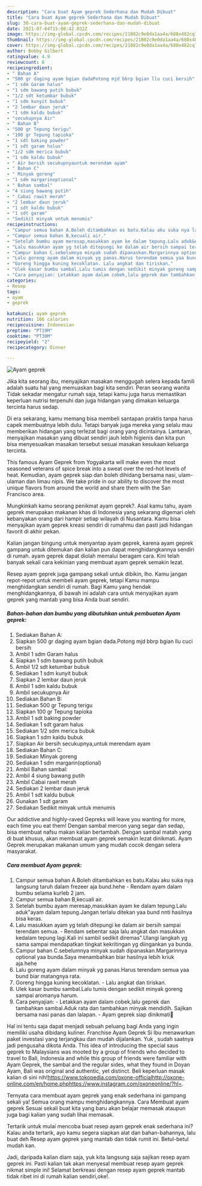 ```yaml
---
description: "Cara buat Ayam geprek Sederhana dan Mudah Dibuat"
title: "Cara buat Ayam geprek Sederhana dan Mudah Dibuat"
slug: 30-cara-buat-ayam-geprek-sederhana-dan-mudah-dibuat
date: 2021-07-04T15:08:42.032Z
image: https://img-global.cpcdn.com/recipes/21082c9e0da1aa4a/680x482cq70/ayam-geprek-foto-resep-utama.jpg
thumbnail: https://img-global.cpcdn.com/recipes/21082c9e0da1aa4a/680x482cq70/ayam-geprek-foto-resep-utama.jpg
cover: https://img-global.cpcdn.com/recipes/21082c9e0da1aa4a/680x482cq70/ayam-geprek-foto-resep-utama.jpg
author: Bobby Gilbert
ratingvalue: 4.9
reviewcount: 8
recipeingredient:
- " Bahan A"
- "500 gr daging ayam bgian dadaPotong mjd bbrp bgian llu cuci bersih"
- "1 sdm Garam halus"
- "1 sdm bawang putih bubuk"
- "1/2 sdt ketumbar bubuk"
- "1 sdm kunyit bubuk"
- "2 lembar daun jeruk"
- "1 sdm kaldu bubuk"
- "secukupnya Air"
- " Bahan B"
- "500 gr Tepung terigu"
- "100 gr Tepung tapioka"
- "1 sdt baking powder"
- "1 sdt garam halus"
- "1/2 sdm merica bubuk"
- "1 sdm kaldu bubuk"
- " Air bersih secukupnyauntuk merendam ayam"
- " Bahan C"
- " Minyak goreng"
- "1 sdm margarinoptional"
- " Bahan sambal"
- "4 siung bawang putih"
- " Cabai rawit merah"
- "2 lembar daun jeruk"
- "1 sdt kaldu bubuk"
- "1 sdt garam"
- "Sedikit minyak untuk menumis"
recipeinstructions:
- "Campur semua bahan A.Boleh ditambahkan es batu.Kalau aku suka nya langsung taruh dalam frezeer aja bund.hehe Rendam ayam dalam bumbu selama kurleb 2 jam."
- "Campur semua bahan B,kecuali air."
- "Setelah bumbu ayam meresap,masukkan ayam ke dalam tepung.Lalu aduk&#34;ayam dalam tepung.Jangan terlalu ditekan yaa bund nnti hasilnya bisa keras."
- "Lalu masukkan ayam yg telah ditepungi ke dalam air bersih sampai terendam semua. Rendam sebentar saja lalu angkat dan masukkan kedalam tepung lagi.Kali ini sambil sedikit diremas&#34;.Ulangi langkah yg sama sampai mendapatkan tingkat kekritingan yg diingankan ya bunda."
- "Campur bahan C.sebelumnya minyak sudah dipanaskan.Margarinnya optional yaa bunda.Saya menambahkan biar hasilnya lebih kriuk aja.hehe"
- "Lalu goreng ayam dalam minyak yg panas.Harus terendam semua yaa bund biar matangnya rata."
- "Goreng hingga kuning kecoklatan. Lalu angkat dan tiriskan."
- "Ulek kasar bumbu sambal.Lalu tumis dengan sedikit minyak goreng sampai aromanya harum."
- "Cara penyajian: Letakkan ayam dalam cobek,lalu geprek dan tambahkan sambal.Aduk rata dan tambahkan minyak mendidih. Sajikan bersama nasi panas dan lalapan. Ayam geprek siap dinikmati🤤"
categories:
- Resep
tags:
- ayam
- geprek

katakunci: ayam geprek 
nutrition: 166 calories
recipecuisine: Indonesian
preptime: "PT19M"
cooktime: "PT30M"
recipeyield: "2"
recipecategory: Dinner

---
```



![Ayam geprek](https://img-global.cpcdn.com/recipes/21082c9e0da1aa4a/680x482cq70/ayam-geprek-foto-resep-utama.jpg)

Jika kita seorang ibu, menyajikan masakan menggugah selera kepada famili adalah suatu hal yang memuaskan bagi kita sendiri. Peran seorang  wanita Tidak sekadar mengatur rumah saja, tetapi kamu juga harus memastikan keperluan nutrisi terpenuhi dan juga hidangan yang dimakan keluarga tercinta harus sedap.

Di era  sekarang, kamu memang bisa membeli santapan praktis tanpa harus capek membuatnya lebih dulu. Tetapi banyak juga mereka yang selalu mau memberikan hidangan yang terlezat bagi orang yang dicintainya. Lantaran, menyajikan masakan yang dibuat sendiri jauh lebih higienis dan kita pun bisa menyesuaikan masakan tersebut sesuai masakan kesukaan keluarga tercinta. 

This famous Ayam Geprek from Yogyakarta will make even the most seasoned veterans of spice break into a sweat over the red-hot levels of heat. Kemudian, ayam geprek siap dan boleh dihidang bersama nasi, ulam-ulaman dan limau nipis. We take pride in our ability to discover the most unique flavors from around the world and share them with the San Francisco area.

Mungkinkah kamu seorang penikmat ayam geprek?. Asal kamu tahu, ayam geprek merupakan makanan khas di Indonesia yang sekarang digemari oleh kebanyakan orang dari hampir setiap wilayah di Nusantara. Kamu bisa menyajikan ayam geprek kreasi sendiri di rumahmu dan pasti jadi hidangan favorit di akhir pekan.

Kalian jangan bingung untuk menyantap ayam geprek, karena ayam geprek gampang untuk ditemukan dan kalian pun dapat menghidangkannya sendiri di rumah. ayam geprek dapat diolah memalui beragam cara. Kini telah banyak sekali cara kekinian yang membuat ayam geprek semakin lezat.

Resep ayam geprek juga gampang sekali untuk dibikin, lho. Kamu jangan repot-repot untuk membeli ayam geprek, tetapi Kamu mampu menghidangkan sendiri di rumah. Bagi Kamu yang hendak menghidangkannya, di bawah ini adalah cara untuk menyajikan ayam geprek yang mantab yang bisa Anda buat sendiri.

<!--inarticleads1-->

##### Bahan-bahan dan bumbu yang dibutuhkan untuk pembuatan Ayam geprek:

1. Sediakan  Bahan A:
1. Siapkan 500 gr daging ayam bgian dada.Potong mjd bbrp bgian llu cuci bersih
1. Ambil 1 sdm Garam halus
1. Siapkan 1 sdm bawang putih bubuk
1. Ambil 1/2 sdt ketumbar bubuk
1. Sediakan 1 sdm kunyit bubuk
1. Siapkan 2 lembar daun jeruk
1. Ambil 1 sdm kaldu bubuk
1. Ambil secukupnya Air
1. Sediakan  Bahan B:
1. Sediakan 500 gr Tepung terigu
1. Siapkan 100 gr Tepung tapioka
1. Ambil 1 sdt baking powder
1. Sediakan 1 sdt garam halus
1. Sediakan 1/2 sdm merica bubuk
1. Siapkan 1 sdm kaldu bubuk
1. Siapkan  Air bersih secukupnya,untuk merendam ayam
1. Sediakan  Bahan C:
1. Sediakan  Minyak goreng
1. Sediakan 1 sdm margarin(optional)
1. Ambil  Bahan sambal:
1. Ambil 4 siung bawang putih
1. Ambil  Cabai rawit merah
1. Sediakan 2 lembar daun jeruk
1. Ambil 1 sdt kaldu bubuk
1. Gunakan 1 sdt garam
1. Sediakan Sedikit minyak untuk menumis


Our addictive and highly-raved Gepreks will leave you wanting for more, each time you eat them! Dengan sambal mercon yang segar dan sedap, bisa membuat nafsu makan kalian bertambah. Dengan sambal matah yang di buat khusus, akan membuat ayam geprek semakin lezat dinikmati. Ayam Geprek merupakan makanan umum yang mudah cocok dengan selera masyarakat. 

<!--inarticleads2-->

##### Cara membuat Ayam geprek:

1. Campur semua bahan A.Boleh ditambahkan es batu.Kalau aku suka nya langsung taruh dalam frezeer aja bund.hehe - Rendam ayam dalam bumbu selama kurleb 2 jam.
1. Campur semua bahan B,kecuali air.
1. Setelah bumbu ayam meresap,masukkan ayam ke dalam tepung.Lalu aduk&#34;ayam dalam tepung.Jangan terlalu ditekan yaa bund nnti hasilnya bisa keras.
1. Lalu masukkan ayam yg telah ditepungi ke dalam air bersih sampai terendam semua. - Rendam sebentar saja lalu angkat dan masukkan kedalam tepung lagi.Kali ini sambil sedikit diremas&#34;.Ulangi langkah yg sama sampai mendapatkan tingkat kekritingan yg diingankan ya bunda.
1. Campur bahan C.sebelumnya minyak sudah dipanaskan.Margarinnya optional yaa bunda.Saya menambahkan biar hasilnya lebih kriuk aja.hehe
1. Lalu goreng ayam dalam minyak yg panas.Harus terendam semua yaa bund biar matangnya rata.
1. Goreng hingga kuning kecoklatan. - Lalu angkat dan tiriskan.
1. Ulek kasar bumbu sambal.Lalu tumis dengan sedikit minyak goreng sampai aromanya harum.
1. Cara penyajian: - Letakkan ayam dalam cobek,lalu geprek dan tambahkan sambal.Aduk rata dan tambahkan minyak mendidih. Sajikan bersama nasi panas dan lalapan. - Ayam geprek siap dinikmati🤤


Hal ini tentu saja dapat menjadi sebuah peluang bagi Anda yang ingin memiliki usaha dibidang kuliner. Franchise Ayam Geprek Si Ibu menawarkan paket investasi yang terjangkau dan mudah dijalankan. Yuk , sudah saatnya jadi pengusaha dikota Anda. This idea of introducing the special saus geprek to Malaysians was mooted by a group of friends who decided to travel to Bali, Indonesia and while this group of friends were familiar with Ayam Geprek, the sambal and the regular sides, what they found in Doyan Ayam, Bali was original and authentic, yet distinct. Beli keperluan masak kalian di sini nih!https://www.tokopedia.com/oxone-officialhttp://oxone-online.com/en/home.phphttps://www.instagram.com/oxoneonline/?hl=. 

Ternyata cara membuat ayam geprek yang enak sederhana ini gampang sekali ya! Semua orang mampu menghidangkannya. Cara Membuat ayam geprek Sesuai sekali buat kita yang baru akan belajar memasak ataupun juga bagi kalian yang sudah lihai memasak.

Tertarik untuk mulai mencoba buat resep ayam geprek enak sederhana ini? Kalau anda tertarik, ayo kamu segera siapkan alat dan bahan-bahannya, lalu buat deh Resep ayam geprek yang mantab dan tidak rumit ini. Betul-betul mudah kan. 

Jadi, daripada kalian diam saja, yuk kita langsung saja sajikan resep ayam geprek ini. Pasti kalian tak akan menyesal membuat resep ayam geprek nikmat simple ini! Selamat berkreasi dengan resep ayam geprek mantab tidak ribet ini di rumah kalian sendiri,oke!.


